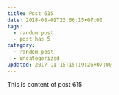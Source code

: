 ```yaml
---
title: Post 615
date: 2018-08-01T23:06:15+07:00
tags:
  - random post
  - post has 5
category:
  - random post
  - uncategorized
updated: 2017-11-15T15:19:26+07:00
---
```

This is content of post 615
